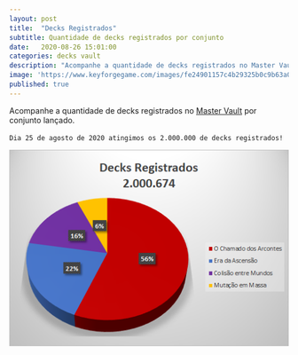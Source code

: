```yaml
---
layout: post
title:  "Decks Registrados"
subtitle: Quantidade de decks registrados por conjunto
date:   2020-08-26 15:01:00
categories: decks vault
description: "Acompanhe a quantidade de decks registrados no Master Vault por conjunto"
image: 'https://www.keyforgegame.com/images/fe24901157c4b29325b0c9b63a0be570.png'
published: true
---
```


Acompanhe a quantidade de decks registrados no [Master Vault](https://www.keyforgegame.com/)
por conjunto lançado.

`Dia 25 de agosto de 2020 atingimos os 2.000.000 de decks registrados!`

![RegisterChart.png](/assets/RegisterChart.png)
